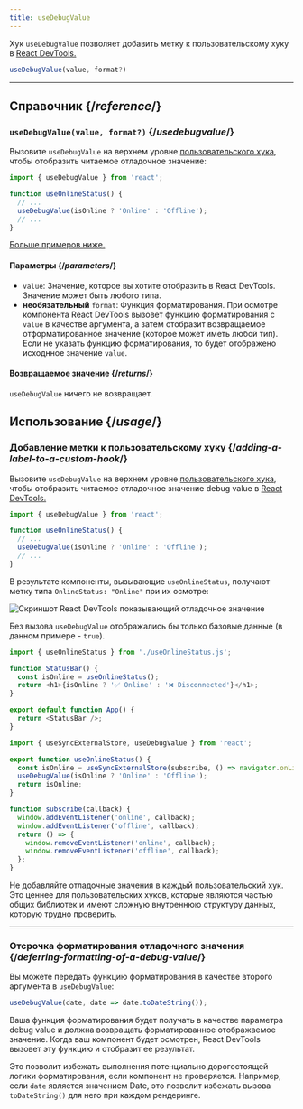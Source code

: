 ```yaml
---
title: useDebugValue
---
```


<Intro>

Хук `useDebugValue` позволяет добавить метку к пользовательскому хуку в [React DevTools.](/learn/react-developer-tools)

```js
useDebugValue(value, format?)
```

</Intro>

<InlineToc />

---

## Справочник {/*reference*/}

### `useDebugValue(value, format?)` {/*usedebugvalue*/}

Вызовите `useDebugValue` на верхнем уровне [пользовательского хука](/learn/reusing-logic-with-custom-hooks), чтобы отобразить читаемое отладочное значение:

```js
import { useDebugValue } from 'react';

function useOnlineStatus() {
  // ...
  useDebugValue(isOnline ? 'Online' : 'Offline');
  // ...
}
```

[Больше примеров ниже.](#usage)

#### Параметры {/*parameters*/}

* `value`: Значение, которое вы хотите отобразить в React DevTools. Значение может быть любого типа.
* **необязательный** `format`: Функция форматирования. При осмотре компонента React DevTools вызовет функцию форматирования с `value` в качестве аргумента, а затем отобразит возвращаемое отформатированное значение (которое может иметь любой тип). Если не указать функцию форматирования, то будет отображено исходнное значение `value`.

#### Возвращаемое значение {/*returns*/}

`useDebugValue` ничего не возвращает.

## Использование {/*usage*/}

### Добавление метки к пользовательскому хуку {/*adding-a-label-to-a-custom-hook*/}

Вызовите `useDebugValue` на верхнем уровне [пользовательского хука](/learn/reusing-logic-with-custom-hooks), чтобы отобразить читаемое отладочное значение <CodeStep step={1}>debug value</CodeStep> в [React DevTools.](/learn/react-developer-tools)

```js [[1, 5, "isOnline ? 'Online' : 'Offline'"]]
import { useDebugValue } from 'react';

function useOnlineStatus() {
  // ...
  useDebugValue(isOnline ? 'Online' : 'Offline');
  // ...
}
```

В результате компоненты, вызывающие `useOnlineStatus`, получают метку типа `OnlineStatus: "Online"` при их осмотре:

![Скриншот React DevTools показывающий отладочное значение](/images/docs/react-devtools-usedebugvalue.png)

Без вызова `useDebugValue` отображались бы только базовые данные (в данном примере - `true`).

<Sandpack>

```js
import { useOnlineStatus } from './useOnlineStatus.js';

function StatusBar() {
  const isOnline = useOnlineStatus();
  return <h1>{isOnline ? '✅ Online' : '❌ Disconnected'}</h1>;
}

export default function App() {
  return <StatusBar />;
}
```

```js useOnlineStatus.js active
import { useSyncExternalStore, useDebugValue } from 'react';

export function useOnlineStatus() {
  const isOnline = useSyncExternalStore(subscribe, () => navigator.onLine, () => true);
  useDebugValue(isOnline ? 'Online' : 'Offline');
  return isOnline;
}

function subscribe(callback) {
  window.addEventListener('online', callback);
  window.addEventListener('offline', callback);
  return () => {
    window.removeEventListener('online', callback);
    window.removeEventListener('offline', callback);
  };
}
```

</Sandpack>

<Note>

Не добавляйте отладочные значения в каждый пользовательский хук. Это ценнее для пользовательских хуков, которые являются частью общих библиотек и имеют сложную внутреннюю структуру данных, которую трудно проверить.

</Note>

---

### Отсрочка форматирования отладочного значения {/*deferring-formatting-of-a-debug-value*/}

Вы можете передать функцию форматирования в качестве второго аргумента в `useDebugValue`:

```js [[1, 1, "date", 18], [2, 1, "date.toDateString()"]]
useDebugValue(date, date => date.toDateString());
```
Ваша функция форматирования будет получать в качестве параметра <CodeStep step={1}>debug value</CodeStep> и должна возвращать <CodeStep step={2}>форматированное отображаемое значение</CodeStep>. Когда ваш компонент будет осмотрен, React DevTools вызовет эту функцию и отобразит ее результат.

Это позволит избежать выполнения потенциально дорогостоящей логики форматирования, если компонент не проверяется. Например, если `date` является значением Date, это позволит избежать вызова `toDateString()` для него при каждом рендеринге.
